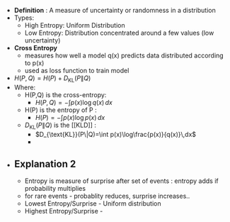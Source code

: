 - **Definition** : A measure of uncertainty or randomness in a distribution
- Types:
	- High Entropy: Uniform Distribution
	- Low Entropy: Distribution concentrated around a few values (low uncertainty)
- **Cross Entropy**
	- measures how well a model q(x) predicts data distributed according to p(x)
	- used as loss function to train model
- $H(P,Q)=H(P)+D_{\text{KL}}(P\|Q)$
- Where:
	- H(P,Q) is the cross-entropy:
		- $H(P,Q)=-\int p(x)\log q(x)\,dx$
	- H(P) is the entropy of P :
		- $H(P)=-\int p(x)\log p(x)\,dx$
	- $D_{\text{KL}}(P\|Q)$ is the [[KLD]] :
		- $D_{\text{KL}}(P\|Q)=\int p(x)\log\frac{p(x)}{q(x)}\,dx$
		-
- ## Explanation 2
	- Entropy is measure of surprise after set of events : entropy adds if probability multiplies
	- for rare events - probablity reduces, surprise increases..
	- Lowest Entropy/Surprise - Uniform distribution
	- Highest Entropy/Surprise -